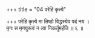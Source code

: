 +++
title = "04 परेहि कृत्ये"

+++
परेहि कृत्ये मा तिष्ठो विद्धस्येव पदं नय ।  
मृगः स मृगयुस्त्वं न त्वा निकर्तुमर्हति ॥ ६ ॥